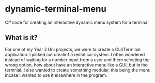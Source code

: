 # dynamic-terminal-menu
C# code for creating an interactive dynamic menu system for a terminal

## What is it?
For one of my Year 2 Uni projects, we were to create a CLI/Terminal application. I picked out creatinf a rental car system. I often wondered instead of waiting for a number input from a user and them selecting the wrong option, how about have an interactive menu like a GUI, but in the termnial. I also wanted to create something modular, this being the menu incase I wanted to use it elsewhere in the program.
